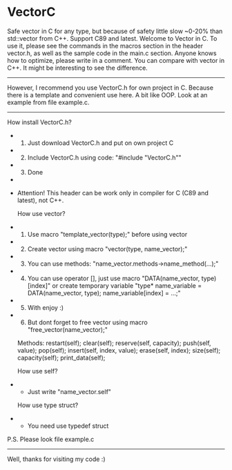 # VectorC
Safe vector in C for any type, but because of safety little slow ~0-20% than std::vector from C++. Support C89 and latest.
Welcome to Vector in C. To use it, please see the commands in the macros section in the header vector.h, as well as the sample code in the main.c section.
Anyone knows how to optimize, please write in a comment.
You can compare with vector in C++. It might be interesting to see the difference.
***
However, I recommend you use VectorC.h for own project in C. Because there is a template and convenient use here. A bit like OOP. Look at an example from file example.c.
***
  How install VectorC.h?
* 1. Just download VectorC.h and put on own project C
* 2. Include VectorC.h using code: "#include "VectorC.h""
* 3. Done
*
* Attention! This header can be work only in compiler for C (C89 and latest), not C++.

   How use vector?
 * 1. Use macro "template_vector(type);" before using vector
 * 2. Create vector using macro "vector(type, name_vector);"
 * 3. You can use methods: "name_vector.methods->name_method(...);"
 * 4. You can use operator [], just use macro "DATA(name_vector, type)[index]" or create temporary variable "type* name_variable = DATA(name_vector, type); name_variable[index] = ...;"
 * 5. With enjoy :)
 * 6. But dont forget to free vector using macro "free_vector(name_vector);"
 
   Methods:
restart(self);
clear(self);
reserve(self, capacity);
push(self, value);
pop(self);
insert(self, index, value);
erase(self, index);
size(self);
capacity(self);
print_data(self);
 
   How use self?
 * - Just write "name_vector.self"
 
   How use type struct?
 * - You need use typedef struct
 
P.S. Please look file example.c
***
Well, thanks for visiting my code :)
